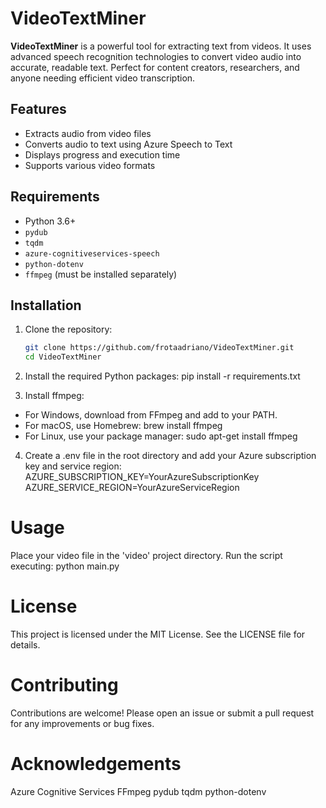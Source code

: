 # VideoTextMiner

**VideoTextMiner** is a powerful tool for extracting text from videos. It uses advanced speech recognition technologies to convert video audio into accurate, readable text. Perfect for content creators, researchers, and anyone needing efficient video transcription.

## Features

- Extracts audio from video files
- Converts audio to text using Azure Speech to Text
- Displays progress and execution time
- Supports various video formats

## Requirements

- Python 3.6+
- `pydub`
- `tqdm`
- `azure-cognitiveservices-speech`
- `python-dotenv`
- `ffmpeg` (must be installed separately)

## Installation

1. Clone the repository:
   ```bash
   git clone https://github.com/frotaadriano/VideoTextMiner.git
   cd VideoTextMiner

2. Install the required Python packages:
   pip install -r requirements.txt

3. Install ffmpeg:
- For Windows, download from FFmpeg and add to your PATH.
- For macOS, use Homebrew:
brew install ffmpeg
- For Linux, use your package manager:
sudo apt-get install ffmpeg
4. Create a .env file in the root directory and add your Azure subscription key and service region:
AZURE_SUBSCRIPTION_KEY=YourAzureSubscriptionKey
AZURE_SERVICE_REGION=YourAzureServiceRegion

# Usage
Place your video file in the 'video' project directory.
Run the script executing: python main.py

# License
This project is licensed under the MIT License. See the LICENSE file for details.

# Contributing
Contributions are welcome! Please open an issue or submit a pull request for any improvements or bug fixes.

# Acknowledgements
Azure Cognitive Services
FFmpeg
pydub
tqdm
python-dotenv







